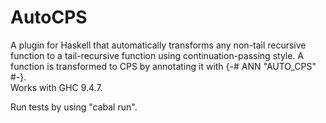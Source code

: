 # AutoCPS
A plugin for Haskell that automatically transforms any non-tail recursive function to a tail-recursive function using continuation-passing style.
A function is transformed to CPS by annotating it with {-# ANN <functionName> "AUTO_CPS" #-}.  
Works with GHC 9.4.7.  

Run tests by using "cabal run".
